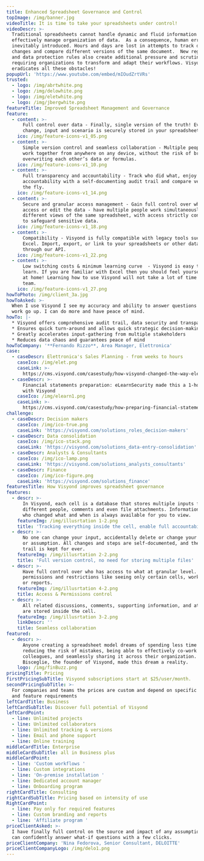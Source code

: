 ```yaml
---
title: Enhanced Spreadsheet Governance and Control
topImage: /img/banner.jpg
videoTitle: It is time to take your spreadsheets under control!
videoDescr: >-
  Traditional spreadsheets cannot handle dynamic and fluid information flow and
  effectively manage organization of data.  As a consequence, human errors are
  inevitably introduced. Hours and days are lost in attempts to track down
  changes and compare different versions of the same document.  New regulations
  and data protection rules also create additional pressure and scrutiny
  requiring organizations to transform and adapt their workflows. Visyond
  eradicates all these obstacles!
popupUrl: 'https://www.youtube.com/embed/mIOudZrtVRs'
trusted:
  - logo: /img/abrtwhite.png
  - logo: /img/delowhite.png
  - logo: /img/eletwhite.png
  - logo: /img/jbergwhite.png
featureTitle: Improved Spreadsheet Management and Governance
feature:
  - content: >-
      Full control over data - Finally, single version of the truth! Every
      change, input and scenario is securely stored in your spreadsheet. 
    ico: /img/feature-icons-v1_05.png
  - content: >-
      Simple version control and seamless collaboration - Multiple people can
      work together from anywhere on any device, without the risk of breaking or
      overwriting each other’s data or formulas.
    ico: /img/feature-icons-v1_10.png
  - content: >-
      Full transparency and accountability - Track who did what, enjoy complete
      accountability with a self-documenting audit trail and compare versions on
      the fly.
    ico: /img/feature-icons-v1_14.png
  - content: >-
      Secure and granular access management - Gain full control over who can
      access or edit the data - have multiple people work simultaneously with
      different views of the same spreadsheet, with access strictly controlled
      to safeguard sensitive data.
    ico: /img/feature-icons-v1_18.png
  - content: >-
      Compatibility - Visyond is fully compatible with legacy tools such as
      Excel. Import, export, or link to your spreadsheets or other data sources
      through our API.  
    ico: /img/feature-icons-v1_22.png
  - content: >-
      Low switching costs & minimum learning curve  - Visyond is easy to use and
      learn. If you are familiar with Excel then you should feel yourself right
      at home! Learning how to use Visyond will not take a lot of time for your
      team.
    ico: /img/feature-icons-v1_27.png
howToPhoto: /img/client_3a.jpg
howToAsked: >-
  When I use Visyond I see my accuracy and ability to answer questions about my
  work go up. I can do more and have peace of mind.
howTo: |-
  * Visyond offers comprehensive audit trail, data security and transparency 
  * Ensures quick turn-around and allows quick strategic decision-making 
  * Greatly accelerates input-gathering from multiple stakeholders 
  * Reduces data chaos and guarantees peace of mind
howToCompany: '**Fernando Rizzo**, Area Manager, Elettronica'
case:
  - caseDescr: Elettronica's Sales Planning - from weeks to hours
    caseIco: /img/elet.png
    caseLink: >-
      https://cms.visyond.com/casestudy/how-visyond-changed-the-way-elettronica-planned-their-sales-and-shortened-the-process-from-weeks-to-hours/
  - caseDescr: >-
      Financial statements preparation: eLearnSecurity made this a 1-hour job
      with Visyond
    caseIco: /img/elearn1.png
    caseLink: >-
      https://cms.visyond.com/casestudy/how-preparing-financial-statements-with-no-training-in-finance-became-a-1-hour-job/
challenge:
  - caseDescr: Decision makers
    caseIco: /img/ico-true.png
    caseLink: 'https://visyond.com/solutions_roles_decision-makers'
  - caseDescr: Data consolidation
    caseIco: /img/ico-stack.png
    caseLink: 'https://visyond.com/solutions_data-entry-consolidation'
  - caseDescr: Analysts & Consultants
    caseIco: /img/ico-lamp.png
    caseLink: 'https://visyond.com/solutions_analysts_consultants'
  - caseDescr: Finance
    caseIco: /img/ico-figure.png
    caseLink: 'https://visyond.com/solutions_finance'
featuresTitle: How Visyond improves spreadsheet governance
features:
  - descr: >-
      In Visyond, each cell is a database that stores multiple inputs from
      different people, comments and even file attachments. Information about
      who changed what and when is always available for you to view.
    featureImg: /img/illusrtation 1-2.png
    title: 'Tracking everything inside the cell, enable full accountability'
  - descr: >-
      No one can change your input, accidentally delete or change your formula
      or assumption. All changes and steps are self-documented, and the audit
      trail is kept for ever.
    featureImg: /img/illusrtation 2-2.png
    title: 'Full version control, no need for storing multiple files'
  - descr: >-
      Have full control over who has access to what at granular level. Manage
      permissions and restrictions like seeing only certain cells, worksheets,
      or reports.
    featureImg: /img/illusrtation 4-2.png
    title: Access & Permissions control
  - descr: >-
      All related discussions, comments, supporting information, and attachments
      are stored inside the cell.
    featureImg: /img/illusrtation 3-2.png
    linkDescr: ''
    title: Seamless collaboration
featured:
  - descr: >-
      Anyone creating a spreadsheet model dreams of spending less time on it,
      reducing the risk of mistakes, being able to effectively co-work with
      colleagues, and seamlessly sharing it across their organization. Gianluca
      Bisceglie, the founder of Visyond, made this dream a reality.
    logo: /img/finBuzz.png
pricingTitle: Pricing
firstPricingSubTitle: Visyond subscriptions start at $25/user/month.
secondPricingSubTitle: >-
  For companies and teams the prices are custom and depend on specific use cases
  and feature requirements
leftCardTitle: Business
leftCardSubTitle: Discover full potential of Visyond
leftCardPoint:
  - line: Unlimited projects
  - line: Unlimited collaborators
  - line: Unlimited tracking & versions
  - line: Email and phone support
  - line: Online training
middleCardTitle: Enterprise
middleCardSubTitle: all in Business plus
middleCardPoint:
  - line: 'Custom workflows '
  - line: Custom integrations
  - line: 'On-premise installation '
  - line: Dedicated account manager
  - line: Onboarding program
rightCardTitle: Consulting
rightCardSubTitle: Pricing based on intensity of use
RightCardPoint:
  - line: Pay only for required features
  - line: Custom branding and reports
  - line: 'Affiliate program '
priceClientAsked: >-
  I have finally full control on the source and impact of any assumptions, and
  can confidently answer what-if questions with a few clicks.
priceClientCompany: 'Nina Fedorova, Senior Consultant, DELOITTE'
priceClientCompanyLogo: /img/delo1.png
---
```


